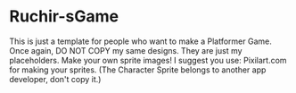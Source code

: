 # Ruchir-sGame
This is just a template for people who want to make a Platformer Game. Once again, DO NOT COPY my same designs. They are just my placeholders. Make your own sprite images! I suggest you use: Pixilart.com for making your sprites. (The Character Sprite belongs to another app developer, don't copy it.)
